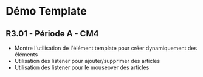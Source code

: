 # Démo Template
## R3.01 - Période A - CM4

* Montre l'utilisation de l'élément template pour créer dynamiquement des éléments
* Utilisation des listener pour ajouter/supprimer des articles
* Utilisation des listener pour le mouseover des articles
